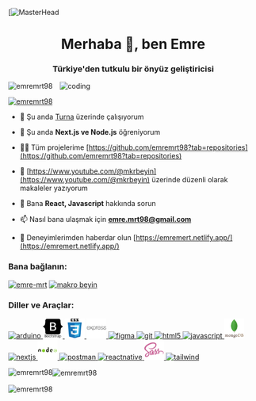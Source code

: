 [![MasterHead](https://globaleducation.s3.ap-south-1.amazonaws.com/globaledu/gif/front-end-development.gif)
<h1 align="center">Merhaba 👋, ben Emre</h1>
<h3 align="center">Türkiye'den tutkulu bir önyüz geliştiricisi</h3>
<img align="right" alt="coding" width="400" src="https://camo.githubusercontent.com/c1dcb74cc1c1835b1d716f5051499a2814c683c806b15f04b0eba492863703e9/68747470733a2f2f63646e2e6472696262626c652e636f6d2f75736572732f3733303730332f73637265656e73686f74732f363538313234332f6176656e746f2e676966" />

<p align="left"> <img src=" https://komarev.com/ghpvc/?username=emremrt98&label=Profile%20views&color=0e75b6&style=flat" alt="emremrt98" /> </p>

<p align="left"> <a href="https:/ /github.com/ryo-ma/github-profile-trophy"><img src="https://github-profile-trophy.vercel.app/?username=emremrt98" alt="emremrt98" /></a > </p>

- 🔭 Şu anda [Turna](https://www.turna.com/) üzerinde çalışıyorum

- 🌱 Şu anda **Next.js ve Node.js** öğreniyorum

- 👨‍💻 Tüm projelerime [https://github.com/emremrt98?tab=repositories](https://github.com/emremrt98?tab=repositories)

- 📝 [https://www.youtube.com/@mkrbeyin](https://www.youtube.com/@mkrbeyin) üzerinde düzenli olarak makaleler yazıyorum

- 💬 Bana **React, Javascript** hakkında sorun

- 📫 Nasıl bana ulaşmak için **emre.mrt98@gmail.com**

- 📄 Deneyimlerimden haberdar olun [https://emremert.netlify.app/](https://emremert.netlify.app/)

<h3 align="left ">Bana bağlanın:</h3>
<p align="left">
<a href="https://linkedin.com/in/emre-mrt" target="blank"><img align="center" src="https://raw.githubusercontent.com/rahuldkjain/github-profile-readme-generator/master/src/images/icons/Social/linked-in-alt.svg" alt="emre-mrt" height= "30" genişlik="40" /></a>
<a href="https://www.youtube.com/@mkrbeyin" target="blank"><img align="center" src="https://raw.githubusercontent.com/rahuldkjain/github-profile-readme-generator/master/src/images/icons/Social/youtube.svg" alt="makro beyin" height="30" width="40" /></a> </p> <h3
align

>Diller ve Araçlar:</h3>
<p align="left"> <a href="https://www.arduino.cc/" target="_blank" rel="noreferrer"> <img src="https://brandslogos.com/wp-content/uploads/images/large/arduino-logo-1.png" alt="arduino" width="40" height="40"/> </a> <a href="https://getbootstrap.com" target="_blank" rel=" noreferrer"> <img src="https://raw.githubusercontent.com/devicons/devicon/master/icons/bootstrap/bootstrap-plain-wordmark.svg" alt="bootstrap" width="40" height="40 "/> </a> <a href="https://www.w3schools.com/css/" target="_blank" rel="noreferrer"> <img src="https://raw.githubusercontent.com/devicons/devicon/master/icons/css3/css3-original-wordmark.svg" alt="css3" width="40" height="40"/> </a> <a href="https: //expressjs.com" target="_blank" rel="noreferrer"> <img src="https://raw.githubusercontent.com/devicons/devicon/master/icons/express/express-original-wordmark.svg" alt="express" width="40" height="40"/> </a> <a href="https://www.figma.com/" target="_blank" rel="noreferrer"> <img src="https://www.vectorlogo.zone/logos/figma/figma-icon.svg" alt="figma" width="40" height="40"/> </a> <a href="https://git-scm.com/" target="_blank" rel="noreferrer"> <img src="https://www.vectorlogo.zone/logos/git-scm/git-scm-icon.svg" alt="git" width="40" height="40"/> </a> <a href="https://www.w3.org/html/" target="_blank" rel="noreferrer"> <img src="https://www.w3.org/html/logo/downloads/HTML5_Badge_512.png" alt="html5" width="40" height="40"/> </a> <a href="https://developer.mozilla.org/en-US/docs/Web/JavaScript" target="_blank" rel="noreferrer"> <img src="https://www.freepnglogos.com/uploads/javascript-png/javascript-logo-transparent-logo-javascript-images-3.png" alt="javascript" width="40" height="40"/> </a> <a href="https://www.mongodb.com/" target="_blank" rel="noreferrer "> <img src="https://raw.githubusercontent.com/devicons/devicon/master/icons/mongodb/mongodb-original-wordmark.svg" alt="mongodb" width="40" height="40" /> </a> <a href="https://nextjs.org/" target="_blank" rel="noreferrer"> <img src="https://cdn.worldvectorlogo.com/logos/nextjs-2.svg" alt="nextjs" width="40" height="40"/> </a> <a href="https://nodejs.org" target="_blank" rel ="noreferrer"> <img src="https://raw.githubusercontent.com/devicons/devicon/master/icons/nodejs/nodejs-original-wordmark.svg" alt="nodejs" width="40" height= "40"/> </a> <a href="https://postman.com" target="_blank" rel="noreferrer"> <img src="https://seeklogo.com/images/P/postman-logo-0087CA0D15-seeklogo.com.png" alt="postman" width="40" height="40"/> </a> <a href="https://reactjs.org/" target="_blank" rel="noreferrer"> <img src="https://cdn4.iconfinder.com/data/icons/logos-3/600/React.js_logo-512.png" alt="reactnative" width="40" height="40"/> </a> <a href="https://sass-lang.com" target= "_blank" rel="noreferrer"> <img src="https://raw.githubusercontent.com/devicons/devicon/master/icons/sass/sass-original.svg" alt="sass" width="40" height="40"/> </a> <a href="https://tailwindcss.com/" target="_blank" rel="noreferrer"> <img src="https://www.vectorlogo.zone/logos/tailwindcss/tailwindcss-icon.svg" alt="tailwind" width="40" height="40"/> </a> </p>

<p><img align="left" src="https://github-readme-stats.vercel.app/api/top-langs?username=emremrt98&show_icons=true&locale=en&layout=compact" alt="emremrt98" /> </p>

<p> <img align="center" src="https://github-readme-stats.vercel.app/api?username=emremrt98&show_icons=true&locale=en" alt="emremrt98" /> </p>

<p><img align="center" src="https://github-readme-streak-stats.herokuapp.com/?user=emremrt98&" alt="emremrt98" /></p>
